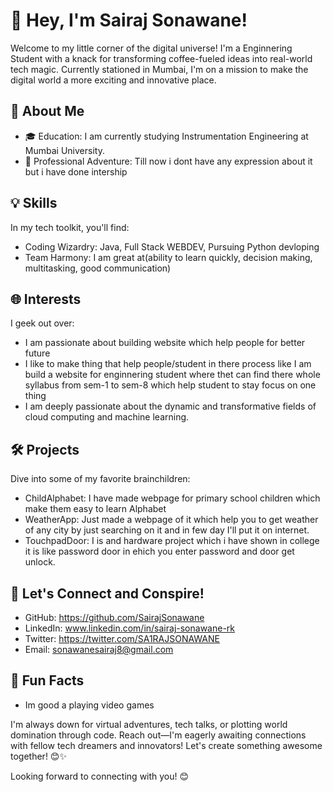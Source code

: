 # 👋 Hey, I'm Sairaj Sonawane!

Welcome to my little corner of the digital universe! I'm a Enginnering Student with a knack for transforming coffee-fueled ideas into real-world tech magic. Currently stationed in Mumbai, I'm on a mission to make the digital world a more exciting and innovative place.

## 🚀 About Me

- 🎓 Education: I am currently studying Instrumentation Engineering at Mumbai University.
- 💼 Professional Adventure: Till now i dont have any expression about it but i have done intership

## 💡 Skills

In my tech toolkit, you'll find:

- Coding Wizardry: Java, Full Stack WEBDEV, Pursuing Python devloping               
- Team Harmony: I am great at(ability to learn quickly, decision making, multitasking, good communication)

## 🌐 Interests

I geek out over:

- I am passionate about building website which help people for better future
- I like to make thing that help people/student in there process like I am build a website for enginnering student where thet can find there whole syllabus from sem-1 to sem-8 which help student to stay focus
  on one thing
- I am deeply passionate about the dynamic and transformative fields of cloud computing and machine learning.

## 🛠️ Projects

Dive into some of my favorite brainchildren:

- ChildAlphabet: I have made webpage for primary school children which make them easy to learn Alphabet
- WeatherApp: Just made a webpage of it which help you to get weather of any city by just searching on it and in few day I'll put it on internet.
- TouchpadDoor: I is and hardware project which i have shown in college it is like password door in ehich you enter password and door get unlock. 

## 🤝 Let's Connect and Conspire!

- GitHub: https://github.com/SairajSonawane
- LinkedIn: www.linkedin.com/in/sairaj-sonawane-rk
- Twitter: https://twitter.com/SA1RAJSONAWANE
- Email: sonawanesairaj8@gmail.com

## 🎉 Fun Facts

- Im good a playing video games
  

I'm always down for virtual adventures, tech talks, or plotting world domination through code. Reach out—I'm eagerly awaiting connections with fellow tech dreamers and innovators! Let's create something awesome together! 😊✨

Looking forward to connecting with you! 😊



